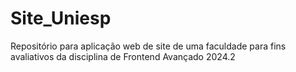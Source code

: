 # Site_Uniesp
 Repositório para aplicação web de site de uma faculdade para fins avaliativos da disciplina de Frontend Avançado 2024.2

